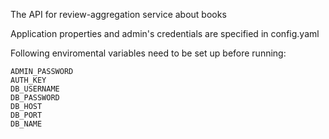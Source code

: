 The API for review-aggregation service about books

Application properties and admin's credentials are specified in config.yaml

Following enviromental variables need to be set up before running:

    ADMIN_PASSWORD
    AUTH_KEY
    DB_USERNAME
    DB_PASSWORD
    DB_HOST
    DB_PORT
    DB_NAME
